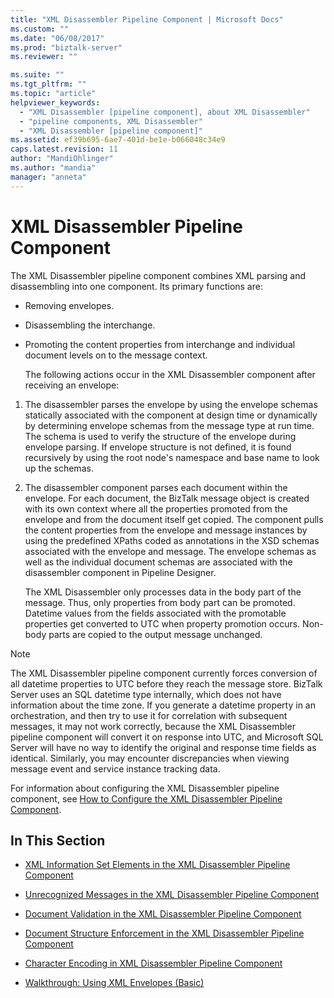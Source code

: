 ```yaml
---
title: "XML Disassembler Pipeline Component | Microsoft Docs"
ms.custom: ""
ms.date: "06/08/2017"
ms.prod: "biztalk-server"
ms.reviewer: ""

ms.suite: ""
ms.tgt_pltfrm: ""
ms.topic: "article"
helpviewer_keywords: 
  - "XML Disassembler [pipeline component], about XML Disassembler"
  - "pipeline components, XML Disassembler"
  - "XML Disassembler [pipeline component]"
ms.assetid: ef39b695-6ae7-401d-be1e-b066048c34e9
caps.latest.revision: 11
author: "MandiOhlinger"
ms.author: "mandia"
manager: "anneta"
---
```

# XML Disassembler Pipeline Component
The XML Disassembler pipeline component combines XML parsing and disassembling into one component. Its primary functions are:  
  
- Removing envelopes.  
  
- Disassembling the interchange.  
  
- Promoting the content properties from interchange and individual document levels on to the message context.  
  
  The following actions occur in the XML Disassembler component after receiving an envelope:  
  
1. The disassembler parses the envelope by using the envelope schemas statically associated with the component at design time or dynamically by determining envelope schemas from the message type at run time. The schema is used to verify the structure of the envelope during envelope parsing. If envelope structure is not defined, it is found recursively by using the root node's namespace and base name to look up the schemas.  
  
2. The disassembler component parses each document within the envelope. For each document, the BizTalk message object is created with its own context where all the properties promoted from the envelope and from the document itself get copied. The component pulls the content properties from the envelope and message instances by using the predefined XPaths coded as annotations in the XSD schemas associated with the envelope and message. The envelope schemas as well as the individual document schemas are associated with the disassembler component in Pipeline Designer.  
  
   The XML Disassembler only processes data in the body part of the message. Thus, only properties from body part can be promoted. Datetime values from the fields associated with the promotable properties get converted to UTC when property promotion occurs. Non-body parts are copied to the output message unchanged.  
  
> [!NOTE]
>  The XML Disassembler pipeline component currently forces conversion of all datetime properties to UTC before they reach the message store. BizTalk Server uses an SQL datetime type internally, which does not have information about the time zone. If you generate a datetime property in an orchestration, and then try to use it for correlation with subsequent messages, it may not work correctly, because the XML Disassembler pipeline component will convert it on response into UTC, and Microsoft SQL Server will have no way to identify the original and response time fields as identical. Similarly, you may encounter discrepancies when viewing message event and service instance tracking data.  
  
 For information about configuring the XML Disassembler pipeline component, see [How to Configure the XML Disassembler Pipeline Component](../core/how-to-configure-the-xml-disassembler-pipeline-component.md).  
  
## In This Section  
  
-   [XML Information Set Elements in the XML Disassembler Pipeline Component](../core/xml-information-set-elements-in-the-xml-disassembler-pipeline-component.md)  
  
-   [Unrecognized Messages in the XML Disassembler Pipeline Component](../core/unrecognized-messages-in-the-xml-disassembler-pipeline-component.md)  
  
-   [Document Validation in the XML Disassembler Pipeline Component](../core/document-validation-in-the-xml-disassembler-pipeline-component.md)  
  
-   [Document Structure Enforcement in the XML Disassembler Pipeline Component](../core/document-structure-enforcement-in-the-xml-disassembler-pipeline-component.md)  
  
-   [Character Encoding in XML Disassembler Pipeline Component](../core/character-encoding-in-xml-disassembler-pipeline-component.md)  
  
-   [Walkthrough: Using XML Envelopes (Basic)](../core/walkthrough-using-xml-envelopes-basic.md)